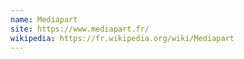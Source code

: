 ```yaml
---
name: Mediapart
site: https://www.mediapart.fr/
wikipedia: https://fr.wikipedia.org/wiki/Mediapart
---
```

